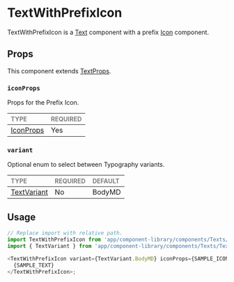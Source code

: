 # TextWithPrefixIcon

TextWithPrefixIcon is a [Text](../Text/Text.tsx) component with a prefix [Icon](../../Icons/Icon.tsx) component.

## Props

This component extends [TextProps](../Text/Text.types.ts#L33).

### `iconProps`

Props for the Prefix Icon.

| <span style="color:gray;font-size:14px">TYPE</span> | <span style="color:gray;font-size:14px">REQUIRED</span> |
| :-------------------------------------------------- | :------------------------------------------------------ |
| [IconProps](../../Icons/Icon.types.ts)              | Yes                                                     |

### `variant`

Optional enum to select between Typography variants.

| <span style="color:gray;font-size:14px">TYPE</span> | <span style="color:gray;font-size:14px">REQUIRED</span> | <span style="color:gray;font-size:14px">DEFAULT</span> |
| :-------------------------------------------------- | :------------------------------------------------------ | :----------------------------------------------------- |
| [TextVariant](../Text/Text.types.ts#L6)             | No                                                      | BodyMD                                                 |

## Usage

```javascript
// Replace import with relative path.
import TextWithPrefixIcon from 'app/component-library/components/Texts/TextWithPrefixIcon';
import { TextVariant } from 'app/component-library/components/Texts/Text';

<TextWithPrefixIcon variant={TextVariant.BodyMD} iconProps={SAMPLE_ICON_PROPS}>
  {SAMPLE_TEXT}
</TextWithPrefixIcon>;
```
